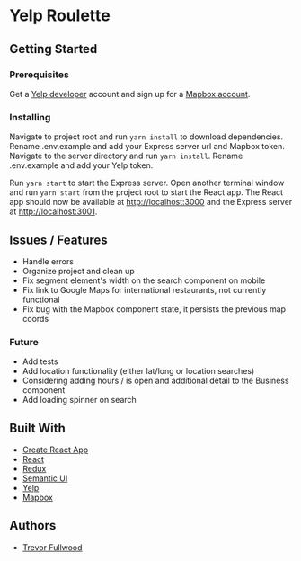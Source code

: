 # Yelp Roulette

## Getting Started

### Prerequisites
Get a [Yelp developer](https://www.yelp.com/developers) account and sign up for a [Mapbox account](https://www.mapbox.com/).

### Installing
Navigate to project root and run `yarn install` to download dependencies. Rename .env.example and add your Express server url and Mapbox token. Navigate to the server directory and run `yarn install`. Rename .env.example and add your Yelp token.

Run `yarn start` to start the Express server. Open another terminal window and run `yarn start` from the project root to start the React app. The React app should now be available at [http://localhost:3000](http://localhost:3000) and the Express server at [http://localhost:3001](http://localhost:3001).

## Issues / Features
* Handle errors
* Organize project and clean up
* Fix segment element's width on the search component on mobile
* Fix link to Google Maps for international restaurants, not currently functional
* Fix bug with the Mapbox component state, it persists the previous map coords

### Future
* Add tests
* Add location functionality (either lat/long or location searches)
* Considering adding hours / is open and additional detail to the Business component
* Add loading spinner on search

## Built With
* [Create React App](https://github.com/facebook/create-react-app)
* [React](https://reactjs.org/)
* [Redux](https://redux.js.org/)
* [Semantic UI](https://react.semantic-ui.com)
* [Yelp](https://www.yelp.com/developers)
* [Mapbox](https://www.mapbox.com/)

## Authors
* [Trevor Fullwood](https://github.com/tfullwood)